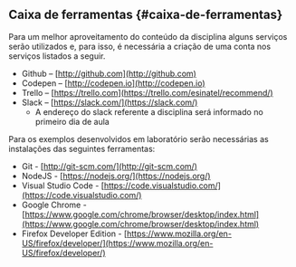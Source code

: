 ## Caixa de ferramentas {#caixa-de-ferramentas}

Para um melhor aproveitamento do conteúdo da disciplina alguns serviços serão utilizados e, para isso, é necessária a criação de uma conta nos serviços listados a seguir.

* Github – [http://github.com](http://github.com)
* Codepen – [http://codepen.io](http://codepen.io)
* Trello – [https://trello.com](https://trello.com/esinatel/recommend/)
* Slack – [https://slack.com/](https://slack.com/)
  * A endereço do slack referente a disciplina será informado no primeiro dia de aula

Para os exemplos desenvolvidos em laboratório serão necessárias as instalações das seguintes ferramentas:

* Git - [http://git-scm.com/](http://git-scm.com/)
* NodeJS - [https://nodejs.org/](https://nodejs.org/)
* Visual Studio Code - [https://code.visualstudio.com/](https://code.visualstudio.com/)
* Google Chrome - [https://www.google.com/chrome/browser/desktop/index.html](https://www.google.com/chrome/browser/desktop/index.html)
* Firefox Developer Edition - [https://www.mozilla.org/en-US/firefox/developer/](https://www.mozilla.org/en-US/firefox/developer/)



